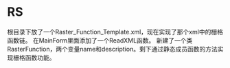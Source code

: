 # RS

根目录下放了一个Raster_Function_Template.xml，现在实现了那个xml中的栅格函数链。
在MainForm里面添加了一个ReadXML函数。
新建了一个类RasterFunction，两个变量name和description。剩下通过静态成员函数的方法实现栅格函数功能。